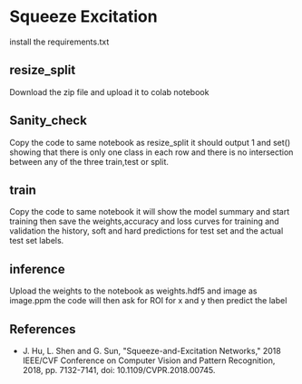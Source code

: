 # Squeeze Excitation

install the requirements.txt


## resize_split
Download the zip file and upload it to colab notebook


## Sanity_check
Copy the code to same notebook as resize_split it should output 1 and set() showing that there is only one class in each row 
and there is no intersection between any of the three train,test or split.
              
              
## train
Copy the code to same notebook it will show the model summary and start training then save the weights,accuracy and loss curves for training and
validation the history, soft and hard predictions for test set and the actual test set labels.
              
              
## inference
Upload the weights to the notebook as weights.hdf5 and image as image.ppm the code will then ask for ROI for x and y then predict the label


## References
- J. Hu, L. Shen and G. Sun, "Squeeze-and-Excitation Networks," 2018 IEEE/CVF Conference on Computer Vision and Pattern Recognition, 2018, pp. 7132-7141, doi: 10.1109/CVPR.2018.00745.
